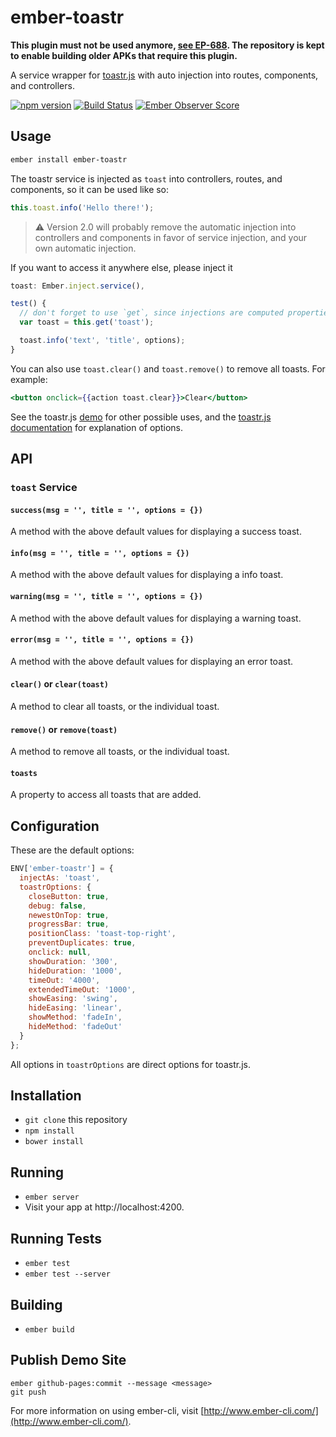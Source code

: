 # ember-toastr

**This plugin must not be used anymore, [see EP-688](https://bottomline.atlassian.net/browse/EP-688). The repository is kept to enable building older APKs that require this plugin.**

A service wrapper for [toastr.js] with auto injection into routes, components, and controllers.

[![npm version](https://badge.fury.io/js/ember-toastr.svg)](http://badge.fury.io/js/ember-toastr)
[![Build Status](https://travis-ci.org/knownasilya/ember-toastr.svg)](https://travis-ci.org/knownasilya/ember-toastr)
[![Ember Observer Score](http://emberobserver.com/badges/ember-toastr.svg)](http://emberobserver.com/addons/ember-toastr)

## Usage

```sh
ember install ember-toastr
```

The toastr service is injected as `toast` into controllers, routes, and components,
so it can be used like so:

```js
this.toast.info('Hello there!');
```
> :warning: Version 2.0 will probably remove the automatic injection into controllers and components in favor of service injection, and your own automatic injection.

If you want to access it anywhere else, please inject it

```js
toast: Ember.inject.service(),

test() {
  // don't forget to use `get`, since injections are computed properties
  var toast = this.get('toast');

  toast.info('text', 'title', options);
}
```

You can also use `toast.clear()` and `toast.remove()` to
remove all toasts. For example:

```hbs
<button onclick={{action toast.clear}}>Clear</button>
```

See the toastr.js [demo] for other possible uses, and the [toastr.js documentation]
for explanation of options.

## API

### `toast` Service

#### `success(msg = '', title = '', options = {})`

A method with the above default values for displaying a success toast.

#### `info(msg = '', title = '', options = {})`

A method with the above default values for displaying a info toast.

#### `warning(msg = '', title = '', options = {})`

A method with the above default values for displaying a warning toast.

#### `error(msg = '', title = '', options = {})`

A method with the above default values for displaying an error toast.

#### `clear()` or `clear(toast)`

A method to clear all toasts, or the individual toast.

#### `remove()` or `remove(toast)`

A method to remove all toasts, or the individual toast.

#### `toasts`

A property to access all toasts that are added.


## Configuration

These are the default options:

```js
ENV['ember-toastr'] = {
  injectAs: 'toast',
  toastrOptions: {
    closeButton: true,
    debug: false,
    newestOnTop: true,
    progressBar: true,
    positionClass: 'toast-top-right',
    preventDuplicates: true,
    onclick: null,
    showDuration: '300',
    hideDuration: '1000',
    timeOut: '4000',
    extendedTimeOut: '1000',
    showEasing: 'swing',
    hideEasing: 'linear',
    showMethod: 'fadeIn',
    hideMethod: 'fadeOut'
  }
};
```

All options in `toastrOptions` are direct options for toastr.js.

## Installation

* `git clone` this repository
* `npm install`
* `bower install`

## Running

* `ember server`
* Visit your app at http://localhost:4200.

## Running Tests

* `ember test`
* `ember test --server`

## Building

* `ember build`

## Publish Demo Site

```no-highlight
ember github-pages:commit --message <message>
git push
```

For more information on using ember-cli, visit [http://www.ember-cli.com/](http://www.ember-cli.com/).

[toastr.js]: https://github.com/CodeSeven/toastr
[toastr.js documentation]: https://github.com/CodeSeven/toastr#other-options
[demo]: http://codeseven.github.io/toastr/demo.html
